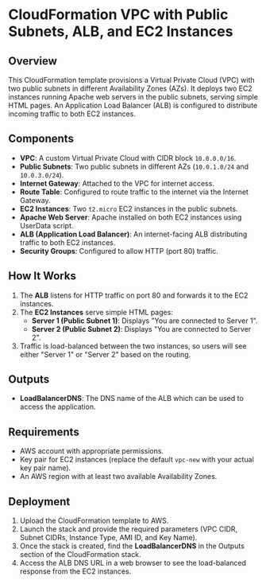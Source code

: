 # CloudFormation VPC with Public Subnets, ALB, and EC2 Instances

## Overview
This CloudFormation template provisions a Virtual Private Cloud (VPC) with two public subnets in different Availability Zones (AZs). It deploys two EC2 instances running Apache web servers in the public subnets, serving simple HTML pages. An Application Load Balancer (ALB) is configured to distribute incoming traffic to both EC2 instances.

## Components
- **VPC**: A custom Virtual Private Cloud with CIDR block `10.0.0.0/16`.
- **Public Subnets**: Two public subnets in different AZs (`10.0.1.0/24` and `10.0.3.0/24`).
- **Internet Gateway**: Attached to the VPC for internet access.
- **Route Table**: Configured to route traffic to the internet via the Internet Gateway.
- **EC2 Instances**: Two `t2.micro` EC2 instances in the public subnets.
- **Apache Web Server**: Apache installed on both EC2 instances using UserData script.
- **ALB (Application Load Balancer)**: An internet-facing ALB distributing traffic to both EC2 instances.
- **Security Groups**: Configured to allow HTTP (port 80) traffic.

## How It Works
1. The **ALB** listens for HTTP traffic on port 80 and forwards it to the EC2 instances.
2. The **EC2 Instances** serve simple HTML pages:
   - **Server 1 (Public Subnet 1)**: Displays "You are connected to Server 1".
   - **Server 2 (Public Subnet 2)**: Displays "You are connected to Server 2".
3. Traffic is load-balanced between the two instances, so users will see either "Server 1" or "Server 2" based on the routing.

## Outputs
- **LoadBalancerDNS**: The DNS name of the ALB which can be used to access the application.

## Requirements
- AWS account with appropriate permissions.
- Key pair for EC2 instances (replace the default `vpc-new` with your actual key pair name).
- An AWS region with at least two available Availability Zones.

## Deployment
1. Upload the CloudFormation template to AWS.
2. Launch the stack and provide the required parameters (VPC CIDR, Subnet CIDRs, Instance Type, AMI ID, and Key Name).
3. Once the stack is created, find the **LoadBalancerDNS** in the Outputs section of the CloudFormation stack.
4. Access the ALB DNS URL in a web browser to see the load-balanced response from the EC2 instances.

